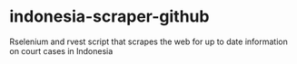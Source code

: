 # indonesia-scraper-github
Rselenium and rvest script that scrapes the web for up to date information on court cases in Indonesia
